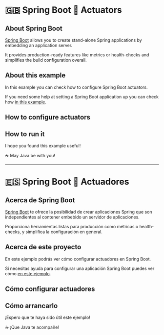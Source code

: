 # :uk: Spring Boot :mag_right: Actuators

## About Spring Boot

[Spring Boot](https://spring.io/projects/spring-boot) allows you to create stand-alone Spring applications by embedding an application server.

It provides production-ready features like metrics or health-checks and simplifies the build configuration overall.

## About this example

In this example you can check how to configure Spring Boot actuators.

If you need some help at setting a Spring Boot application up you can check how  [in this example](https://github.com/codewithhades/spring-boot-basic-setup).

## How to configure actuators

## How to run it

I hope you found this example useful!

:coffee: May Java be with you!

---

# :es: Spring Boot :mag_right: Actuadores

## Acerca de Spring Boot

[Spring Boot](https://spring.io/projects/spring-boot) te ofrece la posibilidad de crear aplicaciones Spring que son independientes al contener embebido un servidor de aplicaciones.

Proporciona herramientas listas para producción como métricas o health-checks, y simplifica la configuración en general.

## Acerca de este proyecto

En este ejemplo podrás ver cómo configurar actuadores en Spring Boot.

Si necesitas ayuda para configurar una aplicación Spring Boot puedes ver cómo [en este ejemplo](https://github.com/codewithhades/spring-boot-basic-setup).

## Cómo configurar actuadores

## Cómo arrancarlo

¡Espero que te haya sido útil este ejemplo!

:coffee: ¡Que Java te acompañe!